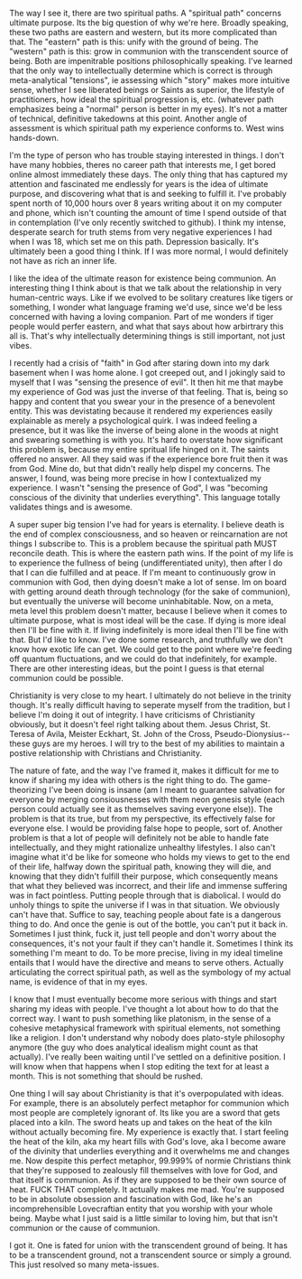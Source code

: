 The way I see it, there are two spiritual paths. A "spiritual path" concerns ultimate purpose. Its the big question of why we're here. Broadly speaking, these two paths are eastern and western, but its more complicated than that. The "eastern" path is this: unify with the ground of being. The "western" path is this: grow in communion with the transcendent source of being. Both are impenitrable positions philosophically speaking. I've learned that the only way to intellectually determine which is correct is through meta-analytical "tensions", ie assessing which "story" makes more intuitive sense, whether I see liberated beings or Saints as superior, the lifestyle of practitioners, how ideal the spiritual progression is, etc. (whatever path emphasizes being a "normal" person is better in my eyes). It's not a matter of technical, definitive takedowns at this point. Another angle of assessment is which spiritual path my experience conforms to. West wins hands-down. 

I'm the type of person who has trouble staying interested in things. I don't have many hobbies, theres no career path that interests me, I get bored online almost immediately these days. The only thing that has captured my attention and fascinated me endlessly for years is the idea of ultimate purpose, and discovering what that is and seeking to fulfill it. I've probably spent north of 10,000 hours over 8 years writing about it on my computer and phone, which isn't counting the amount of time I spend outside of that in contemplation (I've only recently switched to github). I think my intense, desperate search for truth stems from very negative experiences I had when I was 18, which set me on this path. Depression basically. It's ultimately been a good thing I think. If I was more normal, I would definitely not have as rich an inner life.

I like the idea of the ultimate reason for existence being communion. An interesting thing I think about is that we talk about the relationship in very human-centric ways. Like if we evolved to be solitary creatures like tigers or something, I wonder what language framing we'd use, since we'd be less concerned with having a loving companion. Part of me wonders if tiger people would perfer eastern, and what that says about how arbirtrary this all is. That's why intellectually determining things is still important, not just vibes.

I recently had a crisis of "faith" in God after staring down into my dark basement when I was home alone. I got creeped out, and I jokingly said to myself that I was "sensing the presence of evil". It then hit me that maybe my experience of God was just the inverse of that feeling. That is, being so happy and content that you swear your in the presence of a benevolent entity. This was devistating because it rendered my experiences easily explainable as merely a psychological quirk. I was indeed feeling a presence, but it was like the inverse of being alone in the woods at night and swearing something is with you. It's hard to overstate how significant this problem is, because my entire spritual life hinged on it. The saints offered no answer. All they said was if the experience bore fruit then it was from God. Mine do, but that didn't really help dispel my concerns. The answer, I found, was being more precise in how I contextualized my experience. I wasn't "sensing the presence of God", I was "becoming conscious of the divinity that underlies everything". This language totally validates things and is awesome.

A super super big tension I've had for years is eternality. I believe death is the end of complex consciousness, and so heaven or reincarnation are not things I subscribe to. This is a problem because the spiritual path MUST reconcile death. This is where the eastern path wins. If the point of my life is to experience the fullness of being (undifferentiated unity), then after I do that I can die fulfilled and at peace. If I'm meant to continuously grow in communion with God, then dying doesn't make a lot of sense. Im on board with getting around death through technology (for the sake of communion), but eventually the universe will become uninhabitable. Now, on a meta, meta level this problem doesn't matter, because I believe when it comes to ultimate purpose, what is most ideal will be the case. If dying is more ideal then I'll be fine with it. If living indefinitely is more ideal then I'll be fine with that. But I'd like to know. I've done some research, and truthfully we don't know how exotic life can get. We could get to the point where we're feeding off quantum fluctuations, and we could do that indefinitely, for example. There are other interesting ideas, but the point I guess is that eternal communion could be possible.

Christianity is very close to my heart. I ultimately do not believe in the trinity though. It's really difficult having to seperate myself from the tradition, but I believe I'm doing it out of integrity. I have criticisms of Christianity obviously, but it doesn't feel right talking about them. Jesus Christ, St. Teresa of Avila, Meister Eckhart, St. John of the Cross, Pseudo-Dionysius--these guys are my heroes. I will try to the best of my abilities to maintain a postive relationship with Christians and Christianity.

The nature of fate, and the way I've framed it, makes it difficult for me to know if sharing my idea with others is the right thing to do. The game-theorizing I've been doing is insane (am I meant to guarantee salvation for everyone by merging consiousnesses with them neon genesis style (each person could actually see it as themselves saving everyone else)). The problem is that its true, but from my perspective, its effectively false for everyone else. I would be providing false hope to people, sort of. Another problem is that a lot of people will definitely not be able to handle fate intellectually, and they might rationalize unhealthy lifestyles. I also can't imagine what it'd be like for someone who holds my views to get to the end of their life, halfway down the spiritual path, knowing they will die, and knowing that they didn't fulfill their purpose, which consequently means that what they believed was incorrect, and their life and immense suffering was in fact pointless. Putting people through that is diabolical. I would do unholy things to spite the universe if I was in that situation. We obviously can't have that. Suffice to say, teaching people about fate is a dangerous thing to do. And once the genie is out of the bottle, you can't put it back in. Sometimes I just think, fuck it, just tell people and don't worry about the consequences, it's not your fault if they can't handle it. Sometimes I think its something I'm meant to do. To be more precise, living in my ideal timeline entails that I would have the directive and means to serve others. Actually articulating the correct spiritual path, as well as the symbology of my actual name, is evidence of that in my eyes.

I know that I must eventually become more serious with things and start sharing my ideas with people. I've thought a lot about how to do that the correct way. I want to push something like platonism, in the sense of a cohesive metaphysical framework with spiritual elements, not something like a religion. I don't understand why nobody does plato-style philosophy anymore (the guy who does analytical idealism might count as that actually). I've really been waiting until I've settled on a definitive position. I will know when that happens when I stop editing the text for at least a month. This is not something that should be rushed.

One thing I will say about Christianity is that it's overpopulated with ideas. For example, there is an absolutely perfect metaphor for communion which most people are completely ignorant of. Its like you are a sword that gets placed into a kiln. The sword heats up and takes on the heat of the kiln without actually becoming fire. My experience is exactly that. I start feeling the heat of the kiln, aka my heart fills with God's love, aka I become aware of the divinity that underlies everything and it overwhelms me and changes me. Now despite this perfect metaphor, 99.999% of normie Christians think that they're supposed to zealously fill themselves with love for God, and that itself is communion. As if they are supposed to be their own source of heat. FUCK THAT completely. It actually makes me mad. You're supposed to be in absolute obsession and fascination with God, like he's an incomprehensible Lovecraftian entity that you worship with your whole being. Maybe what I just said is a little similar to loving him, but that isn't communion or the cause of communion.

I got it. One is fated for union with the transcendent ground of being. It  has to be a transcendent ground, not a transcendent source or simply a ground. This just resolved so many meta-issues.
